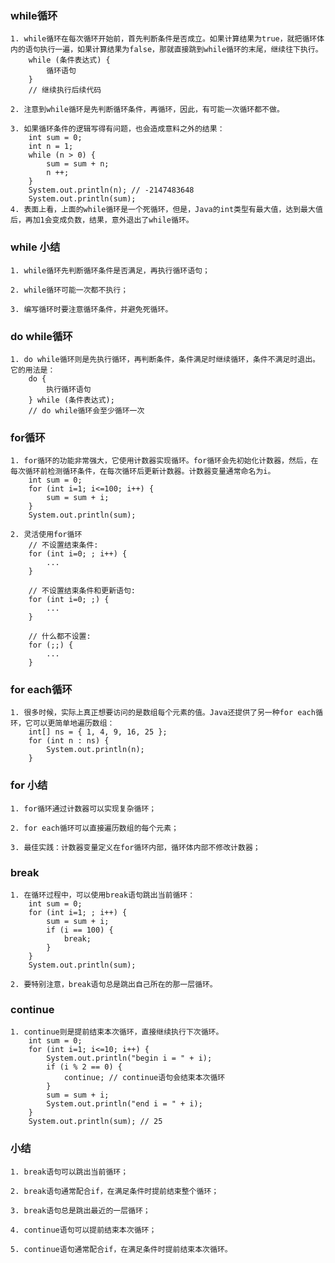 ### while循环
	1. while循环在每次循环开始前，首先判断条件是否成立。如果计算结果为true，就把循环体内的语句执行一遍，如果计算结果为false，那就直接跳到while循环的末尾，继续往下执行。
		while (条件表达式) {
    		循环语句
		}
		// 继续执行后续代码

	2. 注意到while循环是先判断循环条件，再循环，因此，有可能一次循环都不做。

	3. 如果循环条件的逻辑写得有问题，也会造成意料之外的结果：
		int sum = 0;
		int n = 1;
		while (n > 0) {
			sum = sum + n;
			n ++;
		}
		System.out.println(n); // -2147483648
		System.out.println(sum);
	4. 表面上看，上面的while循环是一个死循环，但是，Java的int类型有最大值，达到最大值后，再加1会变成负数，结果，意外退出了while循环。

### while 小结
	1. while循环先判断循环条件是否满足，再执行循环语句；

	2. while循环可能一次都不执行；

	3. 编写循环时要注意循环条件，并避免死循环。



### do while循环

	1. do while循环则是先执行循环，再判断条件，条件满足时继续循环，条件不满足时退出。它的用法是：
		do {
    		执行循环语句
		} while (条件表达式);
		// do while循环会至少循环一次


### for循环

	1. for循环的功能非常强大，它使用计数器实现循环。for循环会先初始化计数器，然后，在每次循环前检测循环条件，在每次循环后更新计数器。计数器变量通常命名为i。
		int sum = 0;
		for (int i=1; i<=100; i++) {
			sum = sum + i;
		}
		System.out.println(sum);

	2. 灵活使用for循环
		// 不设置结束条件:
		for (int i=0; ; i++) {
			...
		}

		// 不设置结束条件和更新语句:
		for (int i=0; ;) {
    		...
		}

		// 什么都不设置:
		for (;;) {
    		...
		}

### for each循环
	1. 很多时候，实际上真正想要访问的是数组每个元素的值。Java还提供了另一种for each循环，它可以更简单地遍历数组：
		int[] ns = { 1, 4, 9, 16, 25 };
		for (int n : ns) {
			System.out.println(n);
		}

### for 小结
	1. for循环通过计数器可以实现复杂循环；

	2. for each循环可以直接遍历数组的每个元素；

	3. 最佳实践：计数器变量定义在for循环内部，循环体内部不修改计数器；


### break
	1. 在循环过程中，可以使用break语句跳出当前循环：
		int sum = 0;
		for (int i=1; ; i++) {
			sum = sum + i;
			if (i == 100) {
				break;
			}
		}
		System.out.println(sum);

	2. 要特别注意，break语句总是跳出自己所在的那一层循环。

### continue

	1. continue则是提前结束本次循环，直接继续执行下次循环。
		int sum = 0;
		for (int i=1; i<=10; i++) {
			System.out.println("begin i = " + i);
			if (i % 2 == 0) {
				continue; // continue语句会结束本次循环
			}
			sum = sum + i;
			System.out.println("end i = " + i);
		}
		System.out.println(sum); // 25


### 小结
	1. break语句可以跳出当前循环；

	2. break语句通常配合if，在满足条件时提前结束整个循环；

	3. break语句总是跳出最近的一层循环；

	4. continue语句可以提前结束本次循环；

	5. continue语句通常配合if，在满足条件时提前结束本次循环。











